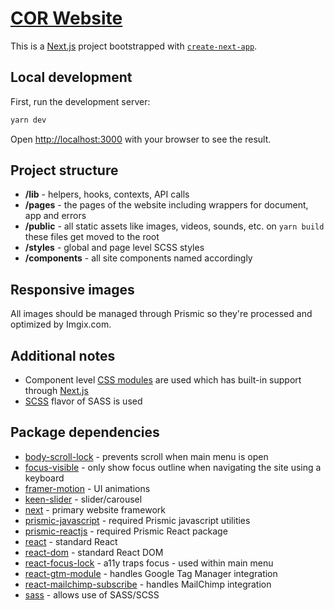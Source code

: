 # [COR Website](https://thecor.com/)

This is a [Next.js](https://nextjs.org/) project bootstrapped with [`create-next-app`](https://github.com/vercel/next.js/tree/canary/packages/create-next-app).

## Local development

First, run the development server:

```bash
yarn dev
```

Open [http://localhost:3000](http://localhost:3000) with your browser to see the result.

## Project structure

- **/lib** - helpers, hooks, contexts, API calls
- **/pages** - the pages of the website including wrappers for document, app and errors
- **/public** - all static assets like images, videos, sounds, etc. on `yarn build` these files get moved to the root
- **/styles** - global and page level SCSS styles
- **/components** - all site components named accordingly

## Responsive images

All images should be managed through Prismic so they're processed and optimized by Imgix.com.

## Additional notes

- Component level [CSS modules](https://github.com/css-modules/css-modules) are used which has built-in support through [Next.js](https://nextjs.org/docs/basic-features/built-in-css-support)
- [SCSS](https://nextjs.org/docs/basic-features/built-in-css-support#sass-support) flavor of SASS is used

## Package dependencies

- [body-scroll-lock](https://www.npmjs.com/package/body-scroll-lock) - prevents scroll when main menu is open
- [focus-visible](https://www.npmjs.com/package/focus-visible) - only show focus outline when navigating the site using a keyboard
- [framer-motion](https://www.npmjs.com/package/framer-motion) - UI animations
- [keen-slider](https://www.npmjs.com/package/keen-slider) - slider/carousel
- [next](https://www.npmjs.com/package/next) - primary website framework
- [prismic-javascript](https://www.npmjs.com/package/prismic-javascript) - required Prismic javascript utilities
- [prismic-reactjs](https://www.npmjs.com/package/prismic-reactjs) - required Prismic React package
- [react](https://www.npmjs.com/package/react) - standard React
- [react-dom](https://www.npmjs.com/package/react-dom) - standard React DOM
- [react-focus-lock](https://www.npmjs.com/package/react-focus-lock) - a11y traps focus - used within main menu
- [react-gtm-module](https://www.npmjs.com/package/react-gtm-module) - handles Google Tag Manager integration
- [react-mailchimp-subscribe](https://www.npmjs.com/package/react-mailchimp-subscribe) - handles MailChimp integration
- [sass](https://www.npmjs.com/package/sass) - allows use of SASS/SCSS
